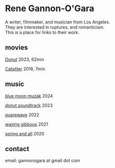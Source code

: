 # Rene Gannon-O'Gara
A writer, filmmaker, and musician from Los Angeles.   
They are interested in ruptures; and romanticism.   
This is a place for links to their work.  

## movies
[Donut](https://vimeo.com/745910792)
2023, 62min

[Catsitter](https://vimeo.com/231801456)
2018, 7min

## music
[blue moon muzak](https://colmkil.bandcamp.com/album/blue-moon-muzak)
2024

[donut soundtrack](https://colmkil.bandcamp.com/album/donut-ost)
2023

[quarewave](https://colmkil.bandcamp.com/album/quarewave)
2022

[waxing gibbous](https://colmkil.bandcamp.com/album/waxing-gibbous)
2021

[spring and all](https://colmkil.bandcamp.com/album/spring-and-all)
2020

## contact
email: gannonogara at gmail dot com
